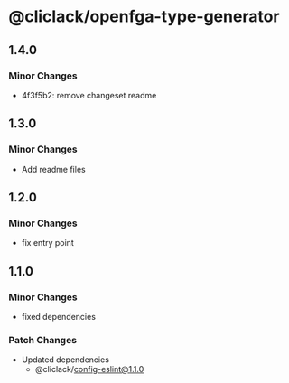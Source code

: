 # @cliclack/openfga-type-generator

## 1.4.0

### Minor Changes

- 4f3f5b2: remove changeset readme

## 1.3.0

### Minor Changes

- Add readme files

## 1.2.0

### Minor Changes

- fix entry point

## 1.1.0

### Minor Changes

- fixed dependencies

### Patch Changes

- Updated dependencies
  - @cliclack/config-eslint@1.1.0
